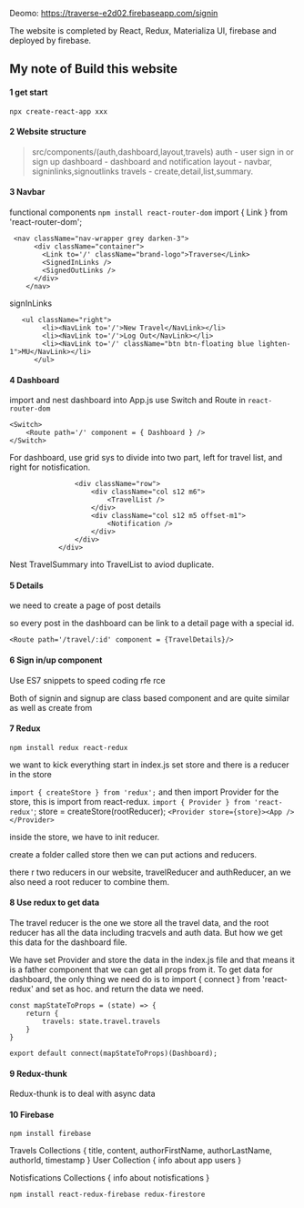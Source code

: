 Deomo: https://traverse-e2d02.firebaseapp.com/signin

The website is completed by React, Redux, Materializa UI, firebase and deployed by firebase. 


## My note of Build this website

#### 1 get start
```npx create-react-app xxx```

#### 2 Website structure
> src/components/(auth,dashboard,layout,travels)
auth - user sign in or sign up
dashboard - dashboard and notification
layout - navbar, signinlinks,signoutlinks
travels - create,detail,list,summary.

#### 3 Navbar
functional components
`npm install react-router-dom`
import { Link } from 'react-router-dom';

```
 <nav className="nav-wrapper grey darken-3">
      <div className="container">
        <Link to='/' className="brand-logo">Traverse</Link>
        <SignedInLinks />
        <SignedOutLinks />
      </div>
    </nav>
```

signInLinks
```
   <ul className="right">
        <li><NavLink to='/'>New Travel</NavLink></li>
        <li><NavLink to='/'>Log Out</NavLink></li>
        <li><NavLink to='/' className="btn btn-floating blue lighten-1">MU</NavLink></li>
      </ul>
```

#### 4 Dashboard
import and nest dashboard into App.js
use Switch and Route in `react-router-dom`
```
<Switch>
    <Route path='/' component = { Dashboard } />
</Switch>
```

For dashboard, use grid sys to divide into two part, left for travel list, and right for notisfication. 

```<div className="dashboard container">
                <div className="row">
                    <div className="col s12 m6">
                        <TravelList />
                    </div>
                    <div className="col s12 m5 offset-m1">
                        <Notification />
                    </div>
                </div>
            </div>
```
 Nest TravelSummary into TravelList to aviod duplicate. 



 #### 5 Details

 we need to create a page of post details

 so every post in the dashboard can be link to a detail page with a special id.

 ```<Route path='/travel/:id' component = {TravelDetails}/>```
 
 
 #### 6 Sign in/up component
 
 Use ES7 snippets to speed coding
 rfe
 rce 

Both of signin and signup are class based component and are quite similar as well as create from

#### 7 Redux

`npm install redux react-redux`

we want to kick everything start in index.js 
set store and there is a reducer in the store

`import { createStore } from 'redux';`
and then import Provider for the store, this is import from react-redux.
`import { Provider } from 'react-redux'`;
store = createStore(rootReducer);
`<Provider store={store}><App /></Provider>`

inside the store, we have to init reducer.

create a folder called store then we can put actions and reducers.

there r two reducers in our website, travelReducer and authReducer, an we also need a root reducer to combine them.

#### 8 Use redux to get data

The travel reducer is the one we store all the travel data, and the root reducer has all the data including tracvels and  auth data. 
But how we get this data for the dashboard file.

We have set Provider and store the data in the index.js file and that means it is a father component that we can get all props from it. To get data for dashboard, the only thing we need do is to import { connect } from  'react-redux' and set as hoc.
and return the data we need.

```
const mapStateToProps = (state) => {
    return {
        travels: state.travel.travels
    }
}

export default connect(mapStateToProps)(Dashboard);
```
#### 9 Redux-thunk

Redux-thunk is to deal with async data

#### 10 Firebase
`npm install firebase`

Travels Collections {
    title, content, authorFirstName, authorLastName, authorId, timestamp
}
User Collection {
    info about app users
}

Notisfications Collections
{
    info about notisfications
}

`npm install react-redux-firebase redux-firestore`


